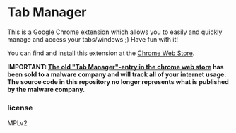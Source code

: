 # Tab Manager
This is a Google Chrome extension which allows you to easily and quickly manage and access your tabs/windows ;)
Have fun with it!

You can find and install this extension at the [Chrome Web Store](https://chrome.google.com/webstore/detail/eobcjlgohobbfcgabmijkdgpjkknpbbo).

**IMPORTANT: [The old "Tab Manager"-entry in the chrome web store](https://chrome.google.com/webstore/detail/tab-manager/coonecdghnepgiblpccbbihiahajndda) has been sold to a malware company and will track all of your internet usage. The source code in this repository no longer represents what is published by the malware company.**

### license
MPLv2

